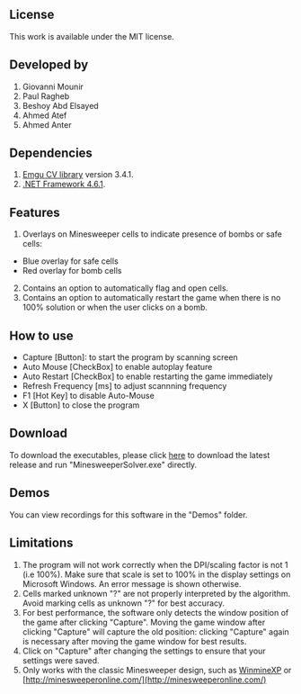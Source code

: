 ## License
This work is available under the MIT license.

## Developed by
  1. Giovanni Mounir
  2. Paul Ragheb
  3. Beshoy Abd Elsayed
  4. Ahmed Atef
  5. Ahmed Anter

## Dependencies

1. [Emgu CV library](http://www.emgu.com/wiki/index.php/Main_Page) version 3.4.1.
2. [.NET Framework 4.6.1](https://dotnet.microsoft.com/download/dotnet-framework/net461). 

## Features
1. Overlays on Minesweeper cells to indicate presence of bombs or safe cells:
- Blue overlay for safe cells
- Red overlay for bomb cells
2. Contains an option to automatically flag and open cells.
3. Contains an option to automatically restart the game when there is no 100% solution or when the user clicks on a bomb.

## How to use
  - Capture [Button]: to start the program by scanning screen
  - Auto Mouse [CheckBox] to enable autoplay feature
  - Auto Restart [CheckBox] to enable restarting the game immediately
  - Refresh Frequency [ms] to adjust scannning frequency
  - F1 [Hot Key] to disable Auto-Mouse
  - X [Button] to close the program
  
## Download

To download the executables, please click [here](https://github.com/GiovanniMounir/MinesweeperSolver/releases/download/1.0/MinesweeperSolver_x64.zip) to download the latest release and run "MinesweeperSolver.exe" directly.

## Demos

You can view recordings for this software in the "Demos" folder.

## Limitations
1. The program will not work correctly when the DPI/scaling factor is not 1 (i.e 100%). Make sure that scale is set to 100% in the display settings on Microsoft Windows. An error message is shown otherwise.
2. Cells marked unknown "?" are not properly interpreted by the algorithm. Avoid marking cells as unknown "?" for best accuracy.
3. For best performance, the software only detects the window position of the game after clicking "Capture". Moving the game window after clicking "Capture" will capture the old position: clicking "Capture" again is necessary after moving the game window for best results.
4. Click on "Capture" after changing the settings to ensure that your settings were saved.
5. Only works with the classic Minesweeper design, such as [WinmineXP](http://www.minesweeper.info/downloads/WinmineXP.html) or [http://minesweeperonline.com/](http://minesweeperonline.com/)
